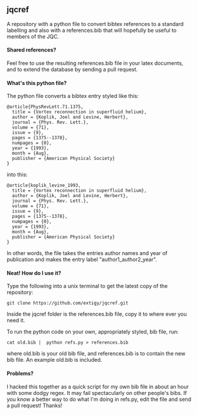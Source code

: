 jqcref
------
A repository with a python file to convert bibtex references to a standard labelling and also with a references.bib that will hopefully be useful to members of the JQC.

#### Shared references?
Feel free to use the resulting references.bib file in your latex documents, and to extend the database by sending a pull request.

#### What's this python file?
The python file converts a bibtex entry styled like this:
```
@article{PhysRevLett.71.1375,
  title = {Vortex reconnection in superfluid helium},
  author = {Koplik, Joel and Levine, Herbert},
  journal = {Phys. Rev. Lett.},
  volume = {71},
  issue = {9},
  pages = {1375--1378},
  numpages = {0},
  year = {1993},
  month = {Aug},
  publisher = {American Physical Society}
}
```
into this:
```
@article{koplik_levine_1993,
  title = {Vortex reconnection in superfluid helium},
  author = {Koplik, Joel and Levine, Herbert},
  journal = {Phys. Rev. Lett.},
  volume = {71},
  issue = {9},
  pages = {1375--1378},
  numpages = {0},
  year = {1993},
  month = {Aug},
  publisher = {American Physical Society}
}
```
In other words, the file takes the entries author names and year of publication and makes the entry label "author1_author2_year".


#### Neat! How do I use it?
Type the following into a unix terminal to get the latest copy of the repository:
```
git clone https://github.com/extigy/jqcref.git
```
Inside the jqcref folder is the references.bib file, copy it to where ever you need it.

To run the python code on your own, appropriately styled, bib file, run:
```
cat old.bib |  python refs.py > references.bib
```
where old.bib is your old bib file, and references.bib is to contain the new bib file. An example old.bib is included.

#### Problems?

I hacked this together as a quick script for my own bib file in about an hour with some dodgy regex. It may fail spectacularly on other people's bibs. If you know a better way to do what I'm doing in refs.py, edit the file and send a pull request! Thanks!